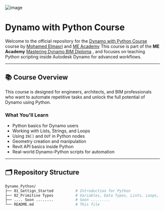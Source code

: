 ![image](https://github.com/user-attachments/assets/55c16562-63cb-4dba-be7b-f766ef2a1bef)

# Dynamo with Python Course

Welcome to the official repository for the [Dynamo with Python Course](https://academy.mohamedelmasri.com/courses/dynamo-with-python/) course by [Mohamed Elmasri](https://www.linkedin.com/in/mohamedelmasri) and [ME Academy](https://academy.mohamedelmasri.com/)
This course is part of the **ME Academy** [Mastering Dynamo BIM Diploma](https://academy.mohamedelmasri.com/diplomas/mastering-dynamo-bim/) , and focuses on teaching Python scripting inside Autodesk Dynamo for advanced workflows.

---

## 📚 Course Overview

This course is designed for engineers, architects, and BIM professionals who want to automate repetitive tasks and unlock the full potential of Dynamo using Python.

### What You'll Learn

- Python basics for Dynamo users
- Working with Lists, Strings, and Loops
- Using `IN[]` and `OUT` in Python nodes
- Geometry creation and manipulation
- Revit API basics inside Python
- Real-world Dynamo-Python scripts for automation

---

## 🗂️ Repository Structure

```bash
Dynamo_Python/
├── 01_Gettign_Started          # Introduction for Python
├── 02_Primitive Types          # Variables, Data Types, Lists, Loops, Conditions
├── .... Soon ........          # Soon .........
└── README.md                   # This file
